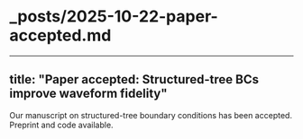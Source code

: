 # _posts/2025-10-22-paper-accepted.md
---
title: "Paper accepted: Structured-tree BCs improve waveform fidelity"
---

Our manuscript on structured-tree boundary conditions has been accepted. Preprint and code available.